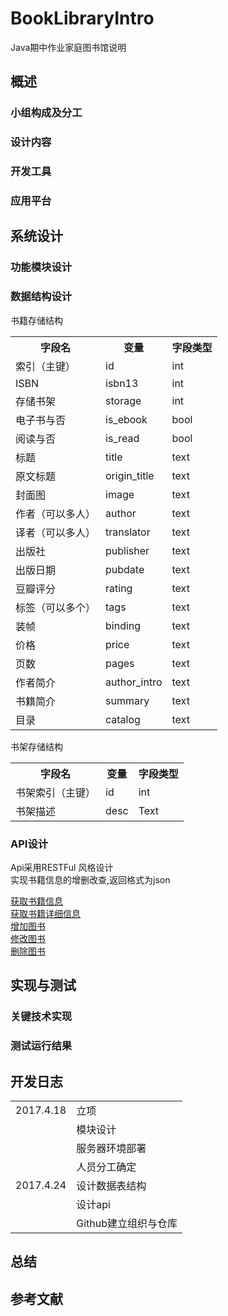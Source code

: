 # BookLibraryIntro
Java期中作业家庭图书馆说明



## 概述

### 小组构成及分工
### 设计内容
### 开发工具
### 应用平台

## 系统设计
### 功能模块设计
### 数据结构设计
书籍存储结构
<table>
<tr><th>字段名</th><th>变量</th><th>字段类型</th></tr>
<tr><td>索引（主键）</td><td>id</td><td>int</td></tr>
<tr><td>ISBN</td><td>isbn13</td><td>int</td></tr>
<tr><td>存储书架</td><td>storage</td><td>int</td></tr>
<tr><td>电子书与否</td><td>is_ebook</td><td>bool</td></tr>
<tr><td>阅读与否</td><td>is_read</td><td>bool</td></tr>
<tr><td>标题</td><td>title</td><td>text</td></tr>
<tr><td>原文标题</td><td>origin_title</td><td>text</td></tr>
<tr><td>封面图</td><td>image</td><td>text</td></tr>
<tr><td>作者（可以多人）</td><td>author</td><td>text</td></tr>
<tr><td>译者（可以多人）</td><td>translator</td><td>text</td></tr>
<tr><td>出版社</td><td>publisher</td><td>text</td></tr>
<tr><td>出版日期</td><td>pubdate</td><td>text</td></tr>
<tr><td>豆瓣评分</td><td>rating</td><td>text</td></tr>
<tr><td>标签（可以多个）</td><td>tags</td><td>text</td></tr>
<tr><td>装帧</td><td>binding</td><td>text</td></tr>
<tr><td>价格</td><td>price</td><td>text</td></tr>
<tr><td>页数</td><td>pages</td><td>text</td></tr>
<tr><td>作者简介</td><td>author_intro</td><td>text</td></tr>
<tr><td>书籍简介</td><td>summary</td><td>text</td></tr>
<tr><td>目录</td><td>catalog</td><td>text</td></tr>
</table>
书架存储结构
<table>
<tr><th>字段名</th><th>变量</th><th>字段类型</th></tr>
<tr><td>书架索引（主键）</td><td>id</td><td>int</td></tr>
<tr><td>书架描述</td><td>desc</td><td>Text</td></tr>
</table>


### API设计
Api采用RESTFul 风格设计<br>
实现书籍信息的增删改查,返回格式为json

[获取书籍信息](https://github.com/PkuDarkCom/BookLibraryIntro/blob/master/Apis/%E8%8E%B7%E5%8F%96%E4%B9%A6%E7%B1%8D%E4%BF%A1%E6%81%AF.md)<br>
[获取书籍详细信息](https://github.com/PkuDarkCom/BookLibraryIntro/blob/master/Apis/%E8%8E%B7%E5%8F%96%E4%B9%A6%E7%B1%8D%E4%BF%A1%E6%81%AF.md)<br>
[增加图书](https://github.com/PkuDarkCom/BookLibraryIntro/blob/master/Apis/%E8%8E%B7%E5%8F%96%E4%B9%A6%E7%B1%8D%E4%BF%A1%E6%81%AF.md)<br>
[修改图书](https://github.com/PkuDarkCom/BookLibraryIntro/blob/master/Apis/%E8%8E%B7%E5%8F%96%E4%B9%A6%E7%B1%8D%E4%BF%A1%E6%81%AF.md)<br>
[删除图书](https://github.com/PkuDarkCom/BookLibraryIntro/blob/master/Apis/%E8%8E%B7%E5%8F%96%E4%B9%A6%E7%B1%8D%E4%BF%A1%E6%81%AF.md)<br>

## 实现与测试
### 关键技术实现
### 测试运行结果

## 开发日志
<table>
    <tr>
        <td>2017.4.18</td>
		<td>立项</td>
    </tr>
    <tr>
        <td></td>
		<td>模块设计</td>
    </tr>
    <tr>
        <td></td>
		<td>服务器环境部署</td>
    </tr>
    <tr>
        <td></td>
		<td>人员分工确定</td>
    </tr>
    <tr>
        <td>2017.4.24</td>
		<td>设计数据表结构</td>
    </tr>
    <tr>
        <td></td>
		<td>设计api</td>
    </tr>
	    <tr>
        <td></td>
		<td>Github建立组织与仓库</td>
    </tr>
</table>

## 总结
## 参考文献

